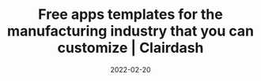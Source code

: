 ---
date: 2022-02-20
title: "Free apps templates for the manufacturing industry that you can customize | Clairdash"
description: "Browse our collection of manufacturing app templates, customize for free, and self-host on your own infrastructure or let Clairdash manage everything for you."
images: ["/small-business-apps/clairdash.png"]
draft: "false"
type: templates
layout: list
---